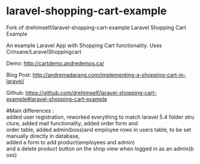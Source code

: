 # laravel-shopping-cart-example
Fork of drehimself/laravel-shopping-cart-example
Laravel Shopping Cart Example

An example Laravel App with Shopping Cart functionality. Uses Crinsane/LaravelShoppingcart

Demo: http://cartdemo.andredemos.ca/

Blog Post: http://andremadarang.com/implementing-a-shopping-cart-in-laravel/

Github: https://github.com/drehimself/laravel-shopping-cart-example#laravel-shopping-cart-example

#Main differences : added user registration, reworked everything to match laravel 5.4 folder structure, added mail functionality, added order form and 
order table, added admin(boss)and employee rows in users table, to be set manually directly in database, 
added a form to add product(employees and admin)
and a delete product button on the shop view when logged in as an admin(boss)
